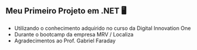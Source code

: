 
## Meu Primeiro Projeto em .NET :desktop_computer:

- Utilizando o conhecimento adquirido no curso da Digital Innovation One
- Durante o bootcamp da empresa MRV / Localiza
- Agradecimentos ao Prof. Gabriel Faraday
